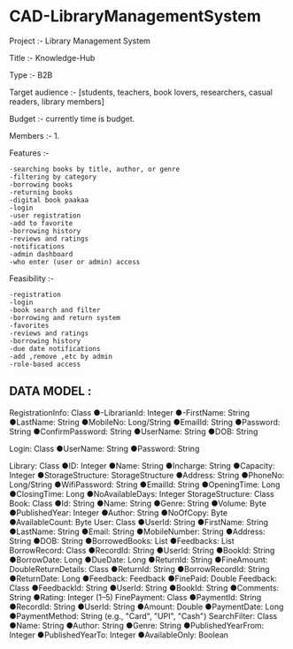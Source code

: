 # CAD-LibraryManagementSystem
Project :- Library Management System

Title :- Knowledge-Hub

Type :- B2B

Target audience :- [students, teachers, book lovers, researchers, casual readers, library members]

Budget :- currently time is budget.

Members :- 1.

Features :-

	-searching books by title, author, or genre
	-filtering by category 
	-borrowing books 
	-returning books 
	-digital book paakaa
	-login
	-user registration 
	-add to favorite
	-borrowing history
	-reviews and ratings 
	-notifications 
	-admin dashboard 
	-who enter (user or admin) access

Feasibility :-

	-registration
	-login
	-book search and filter
	-borrowing and return system
	-favorites
	-reviews and ratings
	-borrowing history
	-due date notifications
	-add ,remove ,etc by admin
	-role-based access
## DATA MODEL :

RegistrationInfo: Class
	●-LibrarianId: Integer
	●-FirstName: String
	●LastName: String
	●MobileNo: Long/String
	●EmailId: String
	●Password: String
	●ConfirmPassword: String
	●UserName: String
	●DOB: String
 
Login: Class
	●UserName: String
	●Password: String

Library: Class
	●ID: Integer
	●Name: String
	●Incharge: String
	●Capacity: Integer
	●StorageStructure: StorageStructure
	●Address: String
	●PhoneNo: Long/String
	●WifiPassword: String
	●EmailId: String
	●OpeningTime: Long
	●ClosingTime: Long
	●NoAvailableDays: Integer
StorageStructure: Class
	<Your Task>
Book: Class
	●Id: String
	●Name: String
	●Genre: String
	●Volume: Byte
	●PublishedYear: Integer
	●Author: String
	●NoOfCopy: Byte
	●AvailableCount: Byte
User: Class
	●UserId: String
	●FirstName: String
	●LastName: String
	●Email: String
	●MobileNumber: String
	●Address: String
	●DOB: String
	●BorrowedBooks: List<BorrowRecord>
	●Feedbacks: List<Feedback>
BorrowRecord: Class
	●RecordId: String
	●UserId: String
	●BookId: String
	●BorrowDate: Long
	●DueDate: Long
	●ReturnId: String
	●FineAmount: DoubleReturnDetails: Class
	●ReturnId: String
	●BorrowRecordId: String
	●ReturnDate: Long
	●Feedback: Feedback
	●FinePaid: Double
Feedback: Class
	●FeedbackId: String
	●UserId: String
	●BookId: String
	●Comments: String
	●Rating: Integer (1–5)
FinePayment: Class
	●PaymentId: String
	●RecordId: String
	●UserId: String
	●Amount: Double
	●PaymentDate: Long
	●PaymentMethod: String (e.g., "Card", "UPI", "Cash")
SearchFilter: Class
	●Name: String
	●Author: String
	●Genre: String
	●PublishedYearFrom: Integer
	●PublishedYearTo: Integer
	●AvailableOnly: Boolean
